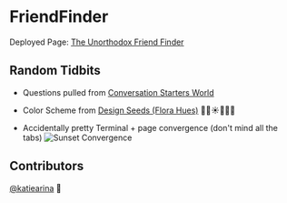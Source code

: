 # FriendFinder

Deployed Page: [The Unorthodox Friend Finder](https://throbbing-glitter-85878.herokuapp.com/ "The Unorthodox Friend Finder (https://throbbing-glitter-85878.herokuapp.com/)")

## Random Tidbits

+ Questions pulled from [Conversation Starters World](https://conversationstartersworld.com/would-you-rather-questions/)

+ Color Scheme from [Design Seeds (Flora Hues)](https://www.design-seeds.com/in-nature/flora/flora-hues-41/)
:shell::cat::sunny::crystal_ball::space_invader::melon:

+ Accidentally pretty Terminal + page convergence (don't mind all the tabs)
![Sunset Convergence](https://cloud.githubusercontent.com/assets/22947371/26040343/7604e900-38f2-11e7-886c-c5fda531eb84.png "Sunset Convergence")

## Contributors
[@katiearina](https://github.com/katiearina/) :hibiscus: